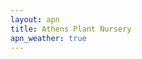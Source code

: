 ```yaml
---
layout: apn
title: Athens Plant Nursery
apn_weather: true
---
```


<!-- Define an HTML template -->

<div class="item">
    <h3 id="city_name"></h3>
    <p id="wheather_description"></p>
</div>

